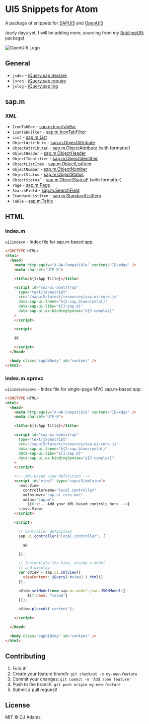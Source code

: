 # UI5 Snippets for Atom

A package of snippets for [SAPUI5](sapui5.hana.ondemand.com/sdk/) and [OpenUI5](openui5.hana.ondemand.com)

(early days yet, I will be adding more, sourcing from my [SublimeUI5](https://github.com/qmacro/SublimeUI5) package)

![OpenUI5 Logo](http://sap.github.io/openui5/images/icotxt_white_220x72_blue_open.png)

## General

 * `jsdec` - [jQuery.sap.declare](https://openui5.hana.ondemand.com/#docs/api/symbols/jQuery.sap.html#.declare)
 * `jsreq` - [jQuery.sap.require](https://openui5.hana.ondemand.com/#docs/api/symbols/jQuery.sap.html#.require)
 * `jslog` - [jQuery.sap.log](https://openui5.hana.ondemand.com/#docs/api/symbols/jQuery.sap.log.html)

## sap.m

### XML

 * `IconTabBar` - [sap.m.IconTabBar](https://openui5.hana.ondemand.com/#docs/api/symbols/sap.m.IconTabBar.html)
 * `IconTabFilter` - [sap.m.IconTabFilter](https://openui5.hana.ondemand.com/#docs/api/symbols/sap.m.IconTabFilter.html)
 * `List` - [sap.m.List](https://openui5.hana.ondemand.com/#docs/api/symbols/sap.m.List.html)
 * `ObjectAttribute` - [sap.m.ObjectAttribute](https://openui5.hana.ondemand.com/#docs/api/symbols/sap.m.ObjectAttribute.html)
 * `ObjectAttributeF` - [sap.m.ObjectAttribute](https://openui5.hana.ondemand.com/#docs/api/symbols/sap.m.ObjectAttribute.html) (with formatter)
 * `ObjectHeader` - [sap.m.ObjectHeader](https://openui5.hana.ondemand.com/#docs/api/symbols/sap.m.ObjectHeader.html)
 * `ObjectIdentifier` - [sap.m.ObjectIdentifier](https://openui5.hana.ondemand.com/#docs/api/symbols/sap.m.ObjectIdentifier.html)
 * `ObjectListItem` - [sap.m.ObjectListItem](https://openui5.hana.ondemand.com/#docs/api/symbols/sap.m.ObjectListItem.html)
 * `ObjectNumber` - [sap.m.ObjectNumber](https://openui5.hana.ondemand.com/#docs/api/symbols/sap.m.ObjectNumber.html)
 * `ObjectStatus` - [sap.m.ObjectStatus](https://openui5.hana.ondemand.com/#docs/api/symbols/sap.m.ObjectStatus.html)
 * `ObjectStatusF` - [sap.m.ObjectStatusF](https://openui5.hana.ondemand.com/#docs/api/symbols/sap.m.ObjectStatus.html) (with formatter)
 * `Page` - [sap.m.Page](https://openui5.hana.ondemand.com/#docs/api/symbols/sap.m.Page.html)
 * `SearchField` - [sap.m.SearchField](https://openui5.hana.ondemand.com/#docs/api/symbols/sap.m.SearchField.html)
 * `StandardListItem` - [sap.m.StandardListItem](https://openui5.hana.ondemand.com/#docs/api/symbols/sap.m.StandardListItem.html)
 * `Table` - [sap.m.Table](https://openui5.hana.ondemand.com/#docs/api/symbols/sap.m.Table.html)

## HTML

### index.m

`ui5indexm` - Index file for sap.m-based app.

```html
<!DOCTYPE HTML>
<html>
  <head>
    <meta http-equiv="X-UA-Compatible" content="IE=edge" />
    <meta charset="UTF-8">

    <title>${1:App Title}</title>

    <script id="sap-ui-bootstrap"
      type="text/javascript"
      src="/sapui5/latest/resources/sap-ui-core.js"
      data-sap-ui-theme="${2:sap_bluecrystal}"
      data-sap-ui-libs="${3:sap.m}"
      data-sap-ui-xx-bindingSyntax="${5:complex}"
    >
    </script>

    <script>

    $0

    </script>
  </head>

  <body class="sapUiBody" id="content" />
</html>
```

### index.m.spmvc

`ui5indexmspmvc` - Index file for single-page MVC sap.m-based app.

```html
<!DOCTYPE HTML>
<html>
  <head>
    <meta http-equiv="X-UA-Compatible" content="IE=edge" />
    <meta charset="UTF-8">

    <title>${1:App Title}</title>

    <script id="sap-ui-bootstrap"
      type="text/javascript"
      src="/sapui5/latest/resources/sap-ui-core.js"
      data-sap-ui-theme="${2:sap_bluecrystal}"
      data-sap-ui-libs="${3:sap.m}"
      data-sap-ui-xx-bindingSyntax="${5:complex}"
    >
    </script>

    <!-- XML-based view definition -->
    <script id="view1" type="sapui5/xmlview">
      <mvc:View
        controllerName="local.controller"
        xmlns:mvc="sap.ui.core.mvc"
        xmlns="sap.m">
          ${6:<!-- Add your XML-based controls here -->}
      </mvc:View>
    </script>

    <script>

      // Controller definition
      sap.ui.controller("local.controller", {

        $0

      });

      // Instantiate the View, assign a model
      // and display
      var oView = sap.ui.xmlview({
        viewContent: jQuery('#view1').html()
      });

      oView.setModel(new sap.ui.model.json.JSONModel({
          ${7:name: "value"}
      }));

      oView.placeAt('content');

    </script>

  </head>

  <body class="sapUiBody" id="content" />
</html>
```

## Contributing

1. Fork it!
2. Create your feature branch: `git checkout -b my-new-feature`
3. Commit your changes: `git commit -m 'Add some feature'`
4. Push to the branch: `git push origin my-new-feature`
5. Submit a pull request!

## License

MIT © DJ Adams

